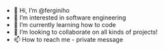 - 👋 Hi, I’m @ferginiho
- 👀 I’m interested in software engineering
- 🌱 I’m currently learning how to code
- 💞️ I’m looking to collaborate on all kinds of projects!
- 📫 How to reach me - private message

<!---
ferginiho/ferginiho is a ✨ special ✨ repository because its `README.md` (this file) appears on your GitHub profile.
You can click the Preview link to take a look at your changes.
--->
